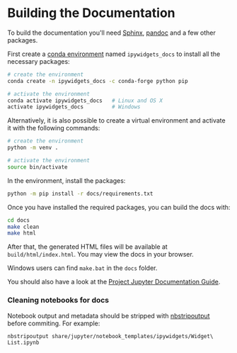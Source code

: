 Building the Documentation
==========================

To build the documentation you'll need [Sphinx](http://www.sphinx-doc.org/), [pandoc](http://pandoc.org/)
and a few other packages.

First create a [conda environment](http://conda.pydata.org/docs/using/envs.html#use-environment-from-file) named `ipywidgets_docs` to install all the necessary packages:

```bash
# create the environment
conda create -n ipywidgets_docs -c conda-forge python pip

# activate the environment
conda activate ipywidgets_docs   # Linux and OS X
activate ipywidgets_docs         # Windows
```

Alternatively, it is also possible to create a virtual environment and activate it with the following commands:

```bash
# create the environment
python -m venv .

# activate the environment
source bin/activate
```

In the environment, install the packages:

```bash
python -m pip install -r docs/requirements.txt
```

Once you have installed the required packages, you can build the docs with:

```bash
cd docs
make clean
make html
```

After that, the generated HTML files will be available at
`build/html/index.html`. You may view the docs in your browser.

Windows users can find `make.bat` in the `docs` folder.

You should also have a look at the [Project Jupyter Documentation Guide](https://jupyter.readthedocs.io/en/latest/contrib_docs/index.html).

### Cleaning notebooks for docs

Notebook output and metadata should be stripped with [nbstripoutput](https://github.com/kynan/nbstripout) before commiting. For example:
```
nbstripoutput share/jupyter/notebook_templates/ipywidgets/Widget\ List.ipynb
```
